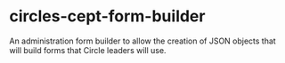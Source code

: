 # circles-cept-form-builder
An administration form builder to allow the creation of JSON objects that will build forms that Circle leaders will use. 
